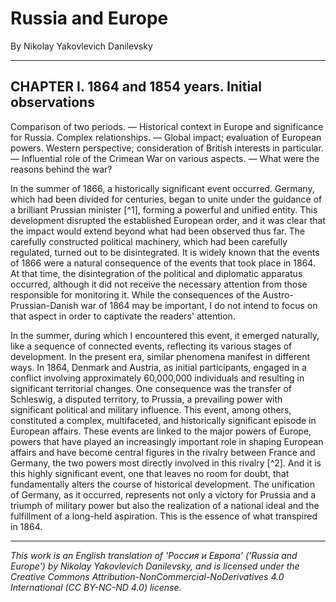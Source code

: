 # Russia and Europe

By Nikolay Yakovlevich Danilevsky

---

## CHAPTER I. 1864 and 1854 years. Initial observations
Comparison of two periods. — Historical context in Europe and significance for Russia. Complex relationships. — Global impact; evaluation of European powers. Western perspective; consideration of British interests in particular. — Influential role of the Crimean War on various aspects. — What were the reasons behind the war?

In the summer of 1866, a historically significant event occurred. Germany, which had been divided for centuries, began to unite under the guidance of a brilliant Prussian minister [^1], forming a powerful and unified entity. This development disrupted the established European order, and it was clear that the impact would extend beyond what had been observed thus far. The carefully constructed political machinery, which had been carefully regulated, turned out to be disintegrated. It is widely known that the events of 1866 were a natural consequence of the events that took place in 1864. At that time, the disintegration of the political and diplomatic apparatus occurred, although it did not receive the necessary attention from those responsible for monitoring it. While the consequences of the Austro-Prussian-Danish war of 1864 may be important, I do not intend to focus on that aspect in order to captivate the readers' attention.

In the summer, during which I encountered this event, it emerged naturally, like a sequence of connected events, reflecting its various stages of development. In the present era, similar phenomena manifest in different ways. In 1864, Denmark and Austria, as initial participants, engaged in a conflict involving approximately 60,000,000 individuals and resulting in significant territorial changes. One consequence was the transfer of Schleswig, a disputed territory, to Prussia, a prevailing power with significant political and military influence. This event, among others, constituted a complex, multifaceted, and historically significant episode in European affairs. These events are linked to the major powers of Europe, powers that have played an increasingly important role in shaping European affairs and have become central figures in the rivalry between France and Germany, the two powers most directly involved in this rivalry [^2]. And it is this highly significant event, one that leaves no room for doubt, that fundamentally alters the course of historical development. The unification of Germany, as it occurred, represents not only a victory for Prussia and a triumph of military power but also the realization of a national ideal and the fulfillment of a long-held aspiration. This is the essence of what transpired in 1864.

---

_This work is an English translation of 'Россия и Европа' ('Russia and Europe') by Nikolay Yakovlevich Danilevsky, and is licensed under the Creative Commons Attribution-NonCommercial-NoDerivatives 4.0 International (CC BY-NC-ND 4.0) license._
